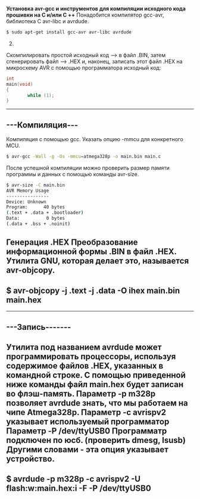 **Установка avr-gcc и инструментов для компиляции исходного кода прошивки на C и/или C ++**
Понадобится компилятор gcc-avr, библиотека C avr-libc и avrdude. 

```bash
$ sudo apt-get install gcc-avr avr-libc avrdude
```

2.
Скомпилировать простой исходный код  --> в файл .BIN, затем сгенерировать файл --> .HEX и, наконец, записать этот файл .HEX на микросхему AVR с помощью программатора
исходный код:
```c
int
main(void)
{
        while (1);
}
```

----------------
---Компиляция---
----------------
Компиляция с помощью gcc. Указать  опцию -mmcu для конкретного MCU.

```bash
$ avr-gcc -Wall -g -Os -mmcu=atmega328p -o main.bin main.c
```

После успешной компиляции можно проверить размер памяти программы и данных с помощью команды avr-size.
```bash
$ avr-size -C main.bin
AVR Memory Usage
----------------
Device: Unknown
Program:      40 bytes
(.text + .data + .bootloader)
Data:          0 bytes
(.data + .bss + .noinit)
```

Генерация .HEX
Преобразование информационной формы .BIN в файл .HEX. Утилита GNU, которая делает это, называется avr-objcopy.
-------------------------------------------------
$ avr-objcopy -j .text -j .data -O ihex main.bin main.hex
-------------------------------------------------

----------------
---Запись-------
----------------
Утилита под названием avrdude может программировать процессоры, используя содержимое файлов .HEX, указанных в командной строке.
С помощью приведенной ниже команды файл main.hex будет записан во флэш-память.
Параметр -p m328p позволяет avrdude знать, что мы работаем на чипе Atmega328p. 
Параметр -c avrispv2 указывает используемый программатор
Параметр -P /dev/ttyUSB0 Программатр подключен по юсб. (проверить dmesg, lsusb)
Другими словами - эта опция указывает устройство.
-------------------------------------------------
$ avrdude -p m328p -c avrispv2 -U flash:w:main.hex:i -F -P /dev/ttyUSB0
-------------------------------------------------
